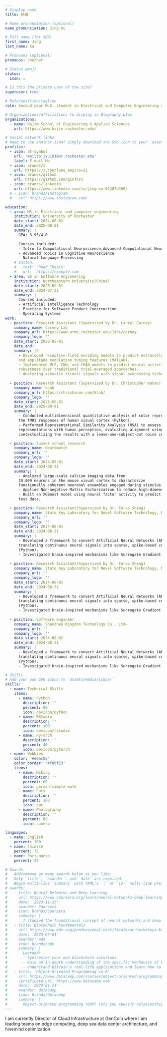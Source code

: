 ```yaml
---
# Display name
title: 徐婧

# Name pronunciation (optional)
name_pronunciation: Jing Xu

# Full name (for SEO)
first_name: Jing
last_name: Xu

# Pronouns (optional)
pronouns: she/her

# Status emoji
status:
  icon: ☕️

# Is this the primary user of the site?
superuser: true

# Role/position/tagline
role: Second-year M.S. student in Electrical and Computer Engineering at the University of Rochester. I am actively seeking PhD positions.

# Organizations/Affiliations to display in Biography blox
organizations:
  - name: Hajim School of Engineering & Applied Sciences
    url: https://www.hajim.rochester.edu/

# Social network links
# Need to use another icon? Simply download the SVG icon to your `assets/media/icons/` folder.
profiles:
  - icon: at-symbol
    url: 'mailto:jxu101@ur.rochester.edu'
    label: E-mail Me
  - icon: brands/x
    url: https://x.com/lune_ang3?s=21
  - icon: brands/github
    url: https://github.com/ginforu
  - icon: brands/linkedin
    url: https://www.linkedin.com/in/jing-xu-62287b390/
  # - icon: brands/instagram
  #   url: https://www.instagram.com/

education:
  - area: MS in Electrical and computer engineering
    institution: University of Rochester
    date_start: 2024-08-01
    date_end: 2025-08-01
    summary: |
      GPA: 3.95/4.0

      Courses included:
      - Intro to Computational Neuroscience,Advanced Computational Neuroscience
      - Advanced Topics in Cognitive Neuroscience
      - Natural Language Processing
    # button:
    #   text: 'Read Thesis'
    #   url: 'https://example.com'
  - area: BS in Software engineering 
    institution: Northeastern University(China）
    date_start: 2020-09-01
    date_end: 2024-07-31
    summary: |
      Courses included:
      - Artificial Intelligence Technology
      - Practice for Software Product Construction
      - Operating Systems
work:
  - position: Research Assistant (Supervised by Dr. Laurel Carney)
    company_name: Carney Lab
    company_url: https://www.urmc.rochester.edu/labs/carney
    company_logo: ''
    date_start: 2025-05-01
    date_end: 
    summary: |2-
      - Developed receptive-field encoding models to predict extracellular IC single-neuron responses with frequency
      and amplitude modulation tuning features (MATLAB).
      - Implemented MLP, CNN, and CKAN models to predict neural activity from single-trial data, enhancing model
      robustness over traditional trial-averaged approaches.
      - Analyzing acoustic stimuli signals with signal processing techniques including cochlear filterbanks etc.
  
  - position: Research Assistant (Supervised by Dr. Christopher Kanan)
    company_name: kLab 
    company_url: https://chriskanan.com/klab/
    company_logo: ''
    date_start: 2025-05-01
    date_end: 2025-09-01
    summary: |
      - Conducted multidimensional quantitative analysis of color representations in SOTA computer vision models and
      the fMRI responses of human visual cortex (Python).
      - Performed Representational Similarity Analysis (RSA) to assess the alignment of computer vision model
      representations with human perception, evaluating alignment using Pearson’s r and Spearman’s ρ and
      contextualizing the results with a leave-one-subject-out noise ceiling analysis.

  - position: Summer school research
    company_name: Neuromatch
    company_url: ''
    company_logo: ''
    date_start: 2024-08-01
    date_end: 2024-08-31
    summary: |
      - Analyzed large-scale calcium imaging data from
      10,000 neurons in the mouse visual cortex to characterize
      functionally coherent neuronal ensembles engaged during stimulus events.
      - Applied Non-negative Matrix Factorization to reduce high-dimensional neural activity into 10 low-dimensional“neural factors,” identifying functionally coordinated neuronal assemblies that are spatially clustered within the cortical architecture.
      - Built an XGBoost model using neural factor activity to predict pupil size dynamics, achieving 90.3% accuracy on
      test data.

  - position: Research Assistant(Supervised by Dr. Furao Sheng)
    company_name: State Key Laboratory for Novel Software Technology, Nanjing University
    company_url: ''
    company_logo: ''
    date_start: 2024-08-01
    date_end: 2024-08-31
    summary: |
      - Developed a framework to convert Artificial Neural Networks (ANNs) to Spiking Neural Networks (SNNs),
      translating continuous neural signals into sparse, spike-based computation for reduced energy consumption
      (Python).
      - Investigated brain-inspired mechanisms like Surrogate Gradient Learning and Temporal Encoding to enhance the efficiency and accuracy of converted SNNs for potential on-chip applications.
  
  - position: Research Assistant(Supervised by Dr. Furao Sheng)
    company_name: State Key Laboratory for Novel Software Technology, Nanjing University
    company_url: ''
    company_logo: ''
    date_start: 2024-08-01
    date_end: 2024-08-31
    summary: |
      - Developed a framework to convert Artificial Neural Networks (ANNs) to Spiking Neural Networks (SNNs),
      translating continuous neural signals into sparse, spike-based computation for reduced energy consumption
      (Python).
      - Investigated brain-inspired mechanisms like Surrogate Gradient Learning and Temporal Encoding to enhance the efficiency and accuracy of converted SNNs for potential on-chip applications.
  
  - position: Software Engineer
    company_name: Shenzhen Kingdom Technology Co., Ltd– 
    company_url: ''
    company_logo: ''
    date_start: 2024-08-01
    date_end: 2024-08-31
    summary: |
      - Developed a framework to convert Artificial Neural Networks (ANNs) to Spiking Neural Networks (SNNs),
      translating continuous neural signals into sparse, spike-based computation for reduced energy consumption
      (Python).
      - Investigated brain-inspired mechanisms like Surrogate Gradient Learning and Temporal Encoding to enhance the efficiency and accuracy of converted SNNs for potential on-chip applications.

# Skills
# Add your own SVG icons to `assets/media/icons/`
skills:
  - name: Technical Skills
    items:
      - name: Python
        description: ''
        percent: 80
        icon: devicon/python
      - name: RStudio
        description: ''
        percent: 100
        icon: devicon/rstudio
      - name: PyTorch
        description: ''
        percent: 40
        icon: devicon/pytorch
  - name: Hobbies
    color: '#eeac02'
    color_border: '#f0bf23'
    items:
      - name: Hiking
        description: ''
        percent: 60
        icon: person-simple-walk
      - name: Cats
        description: ''
        percent: 100
        icon: cat
      - name: Photography
        description: ''
        percent: 80
        icon: camera

languages:
  - name: English
    percent: 100
  - name: Chinese
    percent: 75
  - name: Portuguese
    percent: 25

# Awards.
#   Add/remove as many awards below as you like.
#   Only `title`, `awarder`, and `date` are required.
#   Begin multi-line `summary` with YAML's `|` or `|2-` multi-line prefix and indent 2 spaces below.
# awards:
#   - title: Neural Networks and Deep Learning
#     url: https://www.coursera.org/learn/neural-networks-deep-learning
#     date: '2023-11-25'
#     awarder: Coursera
#     icon: brands/coursera
#     summary: |
#       I studied the foundational concept of neural networks and deep learning. By the end, I was familiar with the significant technological trends driving the rise of deep learning; build, train, and apply fully connected deep neural networks; implement efficient (vectorized) neural networks; identify key parameters in a neural network’s architecture; and apply deep learning to your own applications.
#   - title: Blockchain Fundamentals
#     url: https://www.edx.org/professional-certificate/uc-berkeleyx-blockchain-fundamentals
#     date: '2023-07-01'
#     awarder: edX
#     icon: brands/edx
#     summary: |
#       Learned:
#       - Synthesize your own blockchain solutions
#       - Gain an in-depth understanding of the specific mechanics of Bitcoin
#       - Understand Bitcoin’s real-life applications and learn how to attack and destroy Bitcoin, Ethereum, smart contracts and Dapps, and alternatives to Bitcoin’s Proof-of-Work consensus algorithm
#   - title: 'Object-Oriented Programming in R'
#     url: https://www.datacamp.com/courses/object-oriented-programming-with-s3-and-r6-in-r
#     certificate_url: https://www.datacamp.com
#     date: '2023-01-21'
#     awarder: datacamp
#     icon: brands/datacamp
#     summary: |
#       Object-oriented programming (OOP) lets you specify relationships between functions and the objects that they can act on, helping you manage complexity in your code. This is an intermediate level course, providing an introduction to OOP, using the S3 and R6 systems. S3 is a great day-to-day R programming tool that simplifies some of the functions that you write. R6 is especially useful for industry-specific analyses, working with web APIs, and building GUIs.
---
```


I am currently Director of Cloud Infrastructure at GenCoin where I am leading teams on edge computing, deep sea data center architecture, and hivemind optimization.
